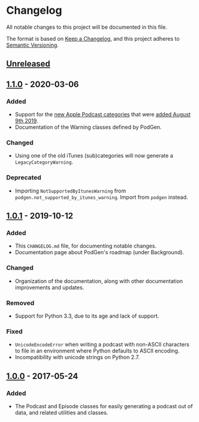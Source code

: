 # Changelog

All notable changes to this project will be documented in this file.

The format is based on [Keep a Changelog](https://keepachangelog.com/en/1.1.0/),
and this project adheres to [Semantic Versioning](https://semver.org/spec/v2.0.0.html).

## [Unreleased]


## [1.1.0] - 2020-03-06
### Added

- Support for the [new Apple Podcast categories][category-new-2019] that were [added August 9th 2019][category-published-2019].
- Documentation of the Warning classes defined by PodGen.

[category-new-2019]: https://podnews.net/article/apple-changed-podcast-categories-2019
[category-published-2019]: https://itunespartner.apple.com/podcasts/whats-new/100002598

### Changed

- Using one of the old iTunes (sub)categories will now generate a `LegacyCategoryWarning`.

### Deprecated

- Importing `NotSupportedByItunesWarning` from `podgen.not_supported_by_itunes_warning`. Import from `podgen` instead.


## [1.0.1] - 2019-10-12
### Added

- This `CHANGELOG.md` file, for documenting notable changes.
- Documentation page about PodGen's roadmap (under Background).

### Changed

- Organization of the documentation, along with other documentation
  improvements and updates.

### Removed

- Support for Python 3.3, due to its age and lack of support.

### Fixed

- `UnicodeEncodeError` when writing a podcast with non-ASCII characters to file
  in an environment where Python defaults to ASCII encoding.
- Incompatibility with unicode strings on Python 2.7.


## [1.0.0] - 2017-05-24
### Added

- The Podcast and Episode classes for easily generating a podcast out of data,
  and related utilities and classes.

[Unreleased]: https://github.com/tobinus/python-podgen/compare/v1.1.0...develop
[1.1.0]: https://github.com/tobinus/python-podgen/compare/v1.0.1...v1.1.0
[1.0.1]: https://github.com/tobinus/python-podgen/compare/v1.0.0...v1.0.1
[1.0.0]: https://github.com/tobinus/python-podgen/compare/290045ac...v1.0.0

